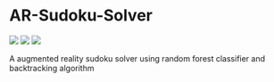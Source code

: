 # AR-Sudoku-Solver
![](https://img.shields.io/badge/python-3.8-blue)
![](https://img.shields.io/badge/contributers-1-green)
![](https://img.shields.io/badge/license-MIT-lightgrey)

A augmented reality sudoku solver using random forest classifier and backtracking algorithm
